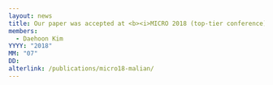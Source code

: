 ```yaml
---
layout: news
title: Our paper was accepted at <b><i>MICRO 2018 (top-tier conference)</i></b>.
members:
  - Daehoon Kim
YYYY: "2018"
MM: "07"
DD: 
alterlink: /publications/micro18-malian/
---
```


